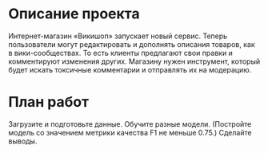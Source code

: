 # Описание проекта
Интернет-магазин «Викишоп» запускает новый сервис. Теперь пользователи могут редактировать и дополнять описания товаров, как в вики-сообществах. То есть клиенты предлагают свои правки и комментируют изменения других. Магазину нужен инструмент, который будет искать токсичные комментарии и отправлять их на модерацию.

# План работ
Загрузите и подготовьте данные.
Обучите разные модели. (Постройте модель со значением метрики качества F1 не меньше 0.75.)
Сделайте выводы.


